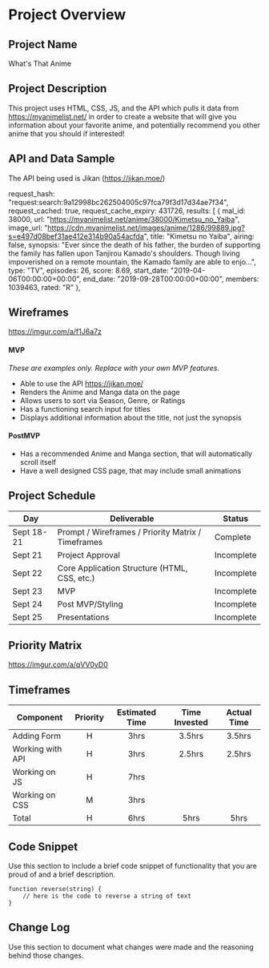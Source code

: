 # Project Overview

## Project Name

What's That Anime

## Project Description

This project uses HTML, CSS, JS, and the API which pulls it data from https://myanimelist.net/ in order to create a website that will give you information about your favorite anime, and potentially recommend you other anime that you should if interested!

## API and Data Sample

The API being used is Jikan (https://jikan.moe/)

request_hash: "request:search:9a12998bc262504005c97fca79f3d17d34ae7f34",
request_cached: true,
request_cache_expiry: 431726,
results: [
{
mal_id: 38000,
url: "https://myanimelist.net/anime/38000/Kimetsu_no_Yaiba",
image_url: "https://cdn.myanimelist.net/images/anime/1286/99889.jpg?s=e497d08bef31ae412e314b90a54acfda",
title: "Kimetsu no Yaiba",
airing: false,
synopsis: "Ever since the death of his father, the burden of supporting the family has fallen upon Tanjirou Kamado's shoulders. Though living impoverished on a remote mountain, the Kamado family are able to enjo...",
type: "TV",
episodes: 26,
score: 8.69,
start_date: "2019-04-06T00:00:00+00:00",
end_date: "2019-09-28T00:00:00+00:00",
members: 1039463,
rated: "R"
},

## Wireframes

https://imgur.com/a/f1J6a7z

#### MVP 
*These are examples only. Replace with your own MVP features.*

- Able to use the API https://jikan.moe/
- Renders the Anime and Manga data on the page 
- Allows users to sort via Season, Genre, or Ratings
- Has a functioning search input for titles
- Displays additional information about the title, not just the synopsis

#### PostMVP  

- Has a recommended Anime and Manga section, that will automatically scroll itself
- Have a well designed CSS page, that may include small animations

## Project Schedule

|  Day | Deliverable | Status
|---|---| ---|
|Sept 18-21| Prompt / Wireframes / Priority Matrix / Timeframes | Complete
|Sept 21| Project Approval | Incomplete
|Sept 22| Core Application Structure (HTML, CSS, etc.) | Incomplete
|Sept 23| MVP | Incomplete
|Sept 24| Post MVP/Styling | Incomplete
|Sept 25| Presentations | Incomplete

## Priority Matrix

https://imgur.com/a/qVV0yD0

## Timeframes

| Component | Priority | Estimated Time | Time Invested | Actual Time |
| --- | :---: |  :---: | :---: | :---: |
| Adding Form | H | 3hrs| 3.5hrs | 3.5hrs |
| Working with API | H | 3hrs| 2.5hrs | 2.5hrs |
| Working on JS| H | 7hrs | | |
| Working on CSS | M | 3hrs | | |
| Total | H | 6hrs| 5hrs | 5hrs |

## Code Snippet

Use this section to include a brief code snippet of functionality that you are proud of and a brief description.  

```
function reverse(string) {
	// here is the code to reverse a string of text
}
```

## Change Log
 Use this section to document what changes were made and the reasoning behind those changes.  
